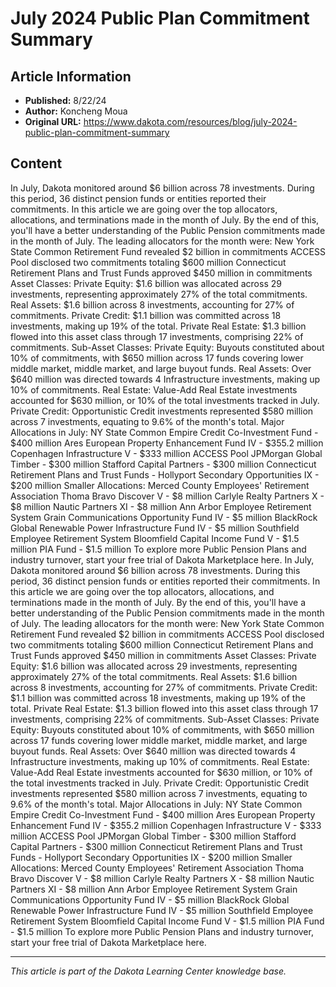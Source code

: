 # July 2024 Public Plan Commitment Summary

## Article Information
- **Published:** 8/22/24
- **Author:** Koncheng Moua
- **Original URL:** https://www.dakota.com/resources/blog/july-2024-public-plan-commitment-summary

## Content

In July, Dakota monitored around $6 billion across 78 investments. During this period, 36 distinct pension funds or entities reported their commitments. In this article we are going over the top allocators, allocations, and terminations made in the month of July. By the end of this, you'll have a better understanding of the Public Pension commitments made in the month of July. The leading allocators for the month were: New York State Common Retirement Fund revealed $2 billion in commitments ACCESS Pool disclosed two commitments totaling $600 million Connecticut Retirement Plans and Trust Funds approved $450 million in commitments Asset Classes: Private Equity: $1.6 billion was allocated across 29 investments, representing approximately 27% of the total commitments. Real Assets: $1.6 billion across 8 investments, accounting for 27% of commitments. Private Credit: $1.1 billion was committed across 18 investments, making up 19% of the total. Private Real Estate: $1.3 billion flowed into this asset class through 17 investments, comprising 22% of commitments. Sub-Asset Classes: Private Equity: Buyouts constituted about 10% of commitments, with $650 million across 17 funds covering lower middle market, middle market, and large buyout funds. Real Assets: Over $640 million was directed towards 4 Infrastructure investments, making up 10% of commitments. Real Estate: Value-Add Real Estate investments accounted for $630 million, or 10% of the total investments tracked in July. Private Credit: Opportunistic Credit investments represented $580 million across 7 investments, equating to 9.6% of the month's total. Major Allocations in July: NY State Common Empire Credit Co-Investment Fund - $400 million Ares European Property Enhancement Fund IV - $355.2 million Copenhagen Infrastructure V - $333 million ACCESS Pool JPMorgan Global Timber - $300 million Stafford Capital Partners - $300 million Connecticut Retirement Plans and Trust Funds - Hollyport Secondary Opportunities IX - $200 million Smaller Allocations: Merced County Employees' Retirement Association Thoma Bravo Discover V - $8 million Carlyle Realty Partners X - $8 million Nautic Partners XI - $8 million Ann Arbor Employee Retirement System Grain Communications Opportunity Fund IV - $5 million BlackRock Global Renewable Power Infrastructure Fund IV - $5 million Southfield Employee Retirement System Bloomfield Capital Income Fund V - $1.5 million PIA Fund - $1.5 million To explore more Public Pension Plans and industry turnover, start your free trial of Dakota Marketplace here. In July, Dakota monitored around $6 billion across 78 investments. During this period, 36 distinct pension funds or entities reported their commitments. In this article we are going over the top allocators, allocations, and terminations made in the month of July. By the end of this, you'll have a better understanding of the Public Pension commitments made in the month of July. The leading allocators for the month were: New York State Common Retirement Fund revealed $2 billion in commitments ACCESS Pool disclosed two commitments totaling $600 million Connecticut Retirement Plans and Trust Funds approved $450 million in commitments Asset Classes: Private Equity: $1.6 billion was allocated across 29 investments, representing approximately 27% of the total commitments. Real Assets: $1.6 billion across 8 investments, accounting for 27% of commitments. Private Credit: $1.1 billion was committed across 18 investments, making up 19% of the total. Private Real Estate: $1.3 billion flowed into this asset class through 17 investments, comprising 22% of commitments. Sub-Asset Classes: Private Equity: Buyouts constituted about 10% of commitments, with $650 million across 17 funds covering lower middle market, middle market, and large buyout funds. Real Assets: Over $640 million was directed towards 4 Infrastructure investments, making up 10% of commitments. Real Estate: Value-Add Real Estate investments accounted for $630 million, or 10% of the total investments tracked in July. Private Credit: Opportunistic Credit investments represented $580 million across 7 investments, equating to 9.6% of the month's total. Major Allocations in July: NY State Common Empire Credit Co-Investment Fund - $400 million Ares European Property Enhancement Fund IV - $355.2 million Copenhagen Infrastructure V - $333 million ACCESS Pool JPMorgan Global Timber - $300 million Stafford Capital Partners - $300 million Connecticut Retirement Plans and Trust Funds - Hollyport Secondary Opportunities IX - $200 million Smaller Allocations: Merced County Employees' Retirement Association Thoma Bravo Discover V - $8 million Carlyle Realty Partners X - $8 million Nautic Partners XI - $8 million Ann Arbor Employee Retirement System Grain Communications Opportunity Fund IV - $5 million BlackRock Global Renewable Power Infrastructure Fund IV - $5 million Southfield Employee Retirement System Bloomfield Capital Income Fund V - $1.5 million PIA Fund - $1.5 million To explore more Public Pension Plans and industry turnover, start your free trial of Dakota Marketplace here.

---

*This article is part of the Dakota Learning Center knowledge base.*